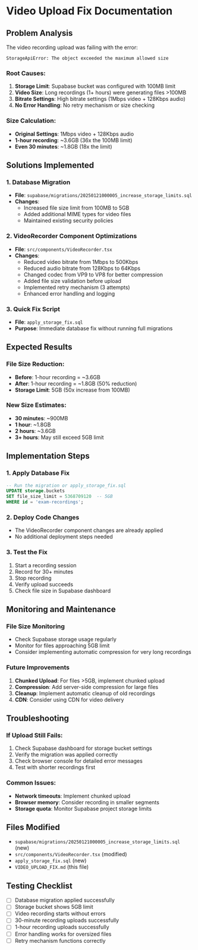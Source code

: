 # Video Upload Fix Documentation

## Problem Analysis

The video recording upload was failing with the error:
```
StorageApiError: The object exceeded the maximum allowed size
```

### Root Causes:
1. **Storage Limit**: Supabase bucket was configured with 100MB limit
2. **Video Size**: Long recordings (1+ hours) were generating files >100MB
3. **Bitrate Settings**: High bitrate settings (1Mbps video + 128Kbps audio)
4. **No Error Handling**: No retry mechanism or size checking

### Size Calculation:
- **Original Settings**: 1Mbps video + 128Kbps audio
- **1-hour recording**: ~3.6GB (36x the 100MB limit)
- **Even 30 minutes**: ~1.8GB (18x the limit)

## Solutions Implemented

### 1. Database Migration
- **File**: `supabase/migrations/20250121000005_increase_storage_limits.sql`
- **Changes**:
  - Increased file size limit from 100MB to 5GB
  - Added additional MIME types for video files
  - Maintained existing security policies

### 2. VideoRecorder Component Optimizations
- **File**: `src/components/VideoRecorder.tsx`
- **Changes**:
  - Reduced video bitrate from 1Mbps to 500Kbps
  - Reduced audio bitrate from 128Kbps to 64Kbps
  - Changed codec from VP9 to VP8 for better compression
  - Added file size validation before upload
  - Implemented retry mechanism (3 attempts)
  - Enhanced error handling and logging

### 3. Quick Fix Script
- **File**: `apply_storage_fix.sql`
- **Purpose**: Immediate database fix without running full migrations

## Expected Results

### File Size Reduction:
- **Before**: 1-hour recording = ~3.6GB
- **After**: 1-hour recording = ~1.8GB (50% reduction)
- **Storage Limit**: 5GB (50x increase from 100MB)

### New Size Estimates:
- **30 minutes**: ~900MB
- **1 hour**: ~1.8GB
- **2 hours**: ~3.6GB
- **3+ hours**: May still exceed 5GB limit

## Implementation Steps

### 1. Apply Database Fix
```sql
-- Run the migration or apply_storage_fix.sql
UPDATE storage.buckets 
SET file_size_limit = 5368709120  -- 5GB
WHERE id = 'exam-recordings';
```

### 2. Deploy Code Changes
- The VideoRecorder component changes are already applied
- No additional deployment steps needed

### 3. Test the Fix
1. Start a recording session
2. Record for 30+ minutes
3. Stop recording
4. Verify upload succeeds
5. Check file size in Supabase dashboard

## Monitoring and Maintenance

### File Size Monitoring
- Check Supabase storage usage regularly
- Monitor for files approaching 5GB limit
- Consider implementing automatic compression for very long recordings

### Future Improvements
1. **Chunked Upload**: For files >5GB, implement chunked upload
2. **Compression**: Add server-side compression for large files
3. **Cleanup**: Implement automatic cleanup of old recordings
4. **CDN**: Consider using CDN for video delivery

## Troubleshooting

### If Upload Still Fails:
1. Check Supabase dashboard for storage bucket settings
2. Verify the migration was applied correctly
3. Check browser console for detailed error messages
4. Test with shorter recordings first

### Common Issues:
- **Network timeouts**: Implement chunked upload
- **Browser memory**: Consider recording in smaller segments
- **Storage quota**: Monitor Supabase project storage limits

## Files Modified
- `supabase/migrations/20250121000005_increase_storage_limits.sql` (new)
- `src/components/VideoRecorder.tsx` (modified)
- `apply_storage_fix.sql` (new)
- `VIDEO_UPLOAD_FIX.md` (this file)

## Testing Checklist
- [ ] Database migration applied successfully
- [ ] Storage bucket shows 5GB limit
- [ ] Video recording starts without errors
- [ ] 30-minute recording uploads successfully
- [ ] 1-hour recording uploads successfully
- [ ] Error handling works for oversized files
- [ ] Retry mechanism functions correctly
